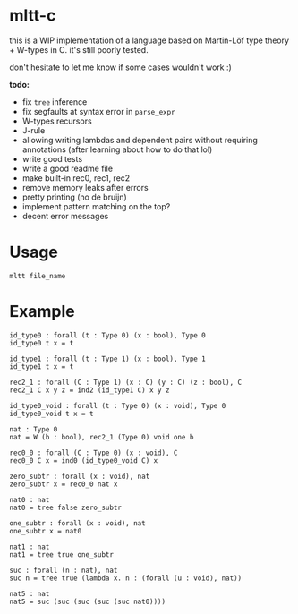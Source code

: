 # mltt-c 
this is a WIP implementation of a language based on Martin-Löf type theory + W-types in C. it's still poorly tested.

don't hesitate to let me know if some cases wouldn't work :)

**todo:**
- fix ``tree`` inference
- fix segfaults at syntax error in ``parse_expr``
- W-types recursors
- J-rule
- allowing writing lambdas and dependent pairs without requiring annotations (after learning about how to do that lol)
- write good tests
- write a good readme file
- make built-in rec0, rec1, rec2
- remove memory leaks after errors
- pretty printing (no de bruijn)
- implement pattern matching on the top? 
- decent error messages

# Usage
```
mltt file_name
```

# Example

```
id_type0 : forall (t : Type 0) (x : bool), Type 0
id_type0 t x = t

id_type1 : forall (t : Type 1) (x : bool), Type 1
id_type1 t x = t

rec2_1 : forall (C : Type 1) (x : C) (y : C) (z : bool), C
rec2_1 C x y z = ind2 (id_type1 C) x y z

id_type0_void : forall (t : Type 0) (x : void), Type 0
id_type0_void t x = t

nat : Type 0
nat = W (b : bool), rec2_1 (Type 0) void one b

rec0_0 : forall (C : Type 0) (x : void), C
rec0_0 C x = ind0 (id_type0_void C) x

zero_subtr : forall (x : void), nat
zero_subtr x = rec0_0 nat x 

nat0 : nat
nat0 = tree false zero_subtr

one_subtr : forall (x : void), nat
one_subtr x = nat0

nat1 : nat
nat1 = tree true one_subtr

suc : forall (n : nat), nat
suc n = tree true (lambda x. n : (forall (u : void), nat))

nat5 : nat 
nat5 = suc (suc (suc (suc (suc nat0))))
